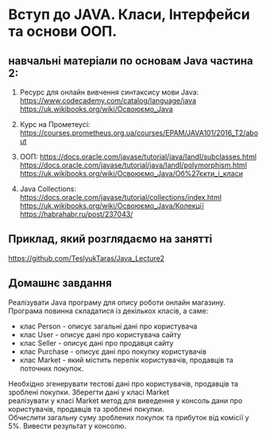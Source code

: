 # Вступ до JAVA. Класи, Інтерфейси та основи ООП.

## навчальні матеріали по основам Java частина 2:

1) Ресурс для онлайн вивчення синтаксису мови Java:
https://www.codecademy.com/catalog/language/java<br> 
https://uk.wikibooks.org/wiki/Освоюємо_Java<br> 

2) Курс на Прометеусі:
https://courses.prometheus.org.ua/courses/EPAM/JAVA101/2016_T2/about<br> 

3) ООП:
https://docs.oracle.com/javase/tutorial/java/IandI/subclasses.html<br> 
https://docs.oracle.com/javase/tutorial/java/IandI/polymorphism.html<br> 
https://uk.wikibooks.org/wiki/Освоюємо_Java/Об%27єкти_і_класи<br> 

4) Java Collections:
https://docs.oracle.com/javase/tutorial/collections/index.html<br> 
https://uk.wikibooks.org/wiki/Освоюємо_Java/Колекції<br> 
https://habrahabr.ru/post/237043/<br> 


## Приклад, який розглядаємо на занятті
https://github.com/TeslyukTaras/Java_Lecture2<br> 

## Домашнє завдання
Реалізувати Java програму для опису роботи онлайн магазину. Програма повинна складатися із декількох класів, а саме:<br>
* клас Person - описує загальні дані про користувача
* клас User - описує дані про користувача сайту
* клас Seller - описує дані про продавця сайту
* клас Purchase - описує дані про покупку користувачів
* клас Market - який містить перелік користувачів, продавців та поточних покупок.

Необхідно згенерувати тестові дані про користувачів, продавців та зроблені покупки. Зберегти дані у класі Market<br>
реалізувати у класі Market метод для виведення у консоль дани про користувачів, продавців та зроблені покупки.<br>
Обчислити загальну суму зроблених покупок та прибуток від комісії у 5%. Вивести результат у консолю.<br>